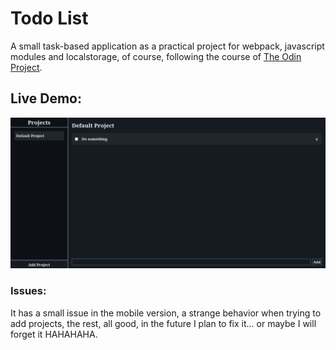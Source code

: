 # Todo List
A small task-based application as a practical project for webpack, javascript modules and localstorage, of course, following the course of [The Odin Project](https://theodinproject.com/).

## Live Demo:

![demo](public/demo.png)

### Issues:
It has a small issue in the mobile version, a strange behavior when trying to add projects, the rest, all good, in the future I plan to fix it... or maybe I will forget it HAHAHAHA.
